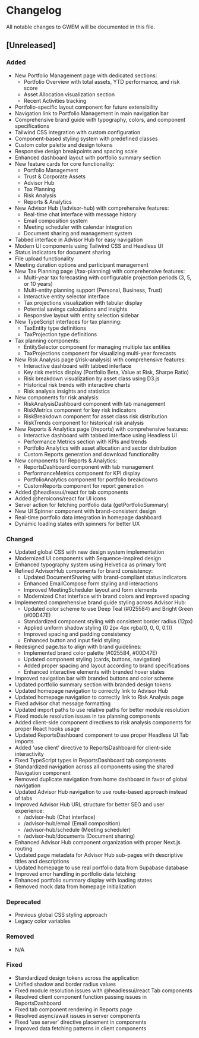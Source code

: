 # Changelog

All notable changes to GWEM will be documented in this file.

## [Unreleased]

### Added
- New Portfolio Management page with dedicated sections:
  - Portfolio Overview with total assets, YTD performance, and risk score
  - Asset Allocation visualization section
  - Recent Activities tracking
- Portfolio-specific layout component for future extensibility
- Navigation link to Portfolio Management in main navigation bar
- Comprehensive brand guide with typography, colors, and component specifications
- Tailwind CSS integration with custom configuration
- Component-based styling system with predefined classes
- Custom color palette and design tokens
- Responsive design breakpoints and spacing scale
- Enhanced dashboard layout with portfolio summary section
- New feature cards for core functionality:
  - Portfolio Management
  - Trust & Corporate Assets
  - Advisor Hub
  - Tax Planning
  - Risk Analysis
  - Reports & Analytics
- New Advisor Hub (/advisor-hub) with comprehensive features:
  - Real-time chat interface with message history
  - Email composition system
  - Meeting scheduler with calendar integration
  - Document sharing and management system
- Tabbed interface in Advisor Hub for easy navigation
- Modern UI components using Tailwind CSS and Headless UI
- Status indicators for document sharing
- File upload functionality
- Meeting duration options and participant management
- New Tax Planning page (/tax-planning) with comprehensive features:
  - Multi-year tax forecasting with configurable projection periods (3, 5, or 10 years)
  - Multi-entity planning support (Personal, Business, Trust)
  - Interactive entity selector interface
  - Tax projections visualization with tabular display
  - Potential savings calculations and insights
  - Responsive layout with entity selection sidebar
- New TypeScript interfaces for tax planning:
  - TaxEntity type definitions
  - TaxProjection type definitions
- Tax planning components:
  - EntitySelector component for managing multiple tax entities
  - TaxProjections component for visualizing multi-year forecasts
- New Risk Analysis page (/risk-analysis) with comprehensive features:
  - Interactive dashboard with tabbed interface
  - Key risk metrics display (Portfolio Beta, Value at Risk, Sharpe Ratio)
  - Risk breakdown visualization by asset class using D3.js
  - Historical risk trends with interactive charts
  - Risk analysis insights and statistics
- New components for risk analysis:
  - RiskAnalysisDashboard component with tab management
  - RiskMetrics component for key risk indicators
  - RiskBreakdown component for asset class risk distribution
  - RiskTrends component for historical risk analysis
- New Reports & Analytics page (/reports) with comprehensive features:
  - Interactive dashboard with tabbed interface using Headless UI
  - Performance Metrics section with KPIs and trends
  - Portfolio Analytics with asset allocation and sector distribution
  - Custom Reports generation and download functionality
- New components for Reports & Analytics:
  - ReportsDashboard component with tab management
  - PerformanceMetrics component for KPI display
  - PortfolioAnalytics component for portfolio breakdowns
  - CustomReports component for report generation
- Added @headlessui/react for tab components
- Added @heroicons/react for UI icons
- Server action for fetching portfolio data (getPortfolioSummary)
- New UI Spinner component with brand-consistent design
- Real-time portfolio data integration in homepage dashboard
- Dynamic loading states with spinners for better UX

### Changed
- Updated global CSS with new design system implementation
- Modernized UI components with Sequence-inspired design
- Enhanced typography system using Helvetica as primary font
- Refined AdvisorHub components for brand consistency:
  - Updated DocumentSharing with brand-compliant status indicators
  - Enhanced EmailCompose form styling and interactions
  - Improved MeetingScheduler layout and form elements
  - Modernized Chat interface with brand colors and improved spacing
- Implemented comprehensive brand guide styling across Advisor Hub:
  - Updated color scheme to use Deep Teal (#025584) and Bright Green (#00D47E)
  - Standardized component styling with consistent border radius (12px)
  - Applied uniform shadow styling (0 2px 4px rgba(0, 0, 0, 0.1))
  - Improved spacing and padding consistency
  - Enhanced button and input field styling
- Redesigned page.tsx to align with brand guidelines:
  - Implemented brand color palette (#025584, #00D47E)
  - Updated component styling (cards, buttons, navigation)
  - Added proper spacing and layout according to brand specifications
  - Enhanced interactive elements with branded hover states
- Improved navigation bar with branded buttons and color scheme
- Updated portfolio summary section with branded design tokens
- Updated homepage navigation to correctly link to Advisor Hub
- Updated homepage navigation to correctly link to Risk Analysis page
- Fixed advisor chat message formatting
- Updated import paths to use relative paths for better module resolution
- Fixed module resolution issues in tax planning components
- Added client-side component directives to risk analysis components for proper React hooks usage
- Updated ReportsDashboard component to use proper Headless UI Tab imports
- Added 'use client' directive to ReportsDashboard for client-side interactivity
- Fixed TypeScript types in ReportsDashboard tab components
- Standardized navigation across all components using the shared Navigation component
- Removed duplicate navigation from home dashboard in favor of global navigation
- Updated Advisor Hub navigation to use route-based approach instead of tabs
- Improved Advisor Hub URL structure for better SEO and user experience:
  - /advisor-hub (Chat interface)
  - /advisor-hub/email (Email composition)
  - /advisor-hub/schedule (Meeting scheduler)
  - /advisor-hub/documents (Document sharing)
- Enhanced Advisor Hub component organization with proper Next.js routing
- Updated page metadata for Advisor Hub sub-pages with descriptive titles and descriptions
- Updated homepage to use real portfolio data from Supabase database
- Improved error handling in portfolio data fetching
- Enhanced portfolio summary display with loading states
- Removed mock data from homepage initialization

### Deprecated
- Previous global CSS styling approach
- Legacy color variables

### Removed
- N/A

### Fixed
- Standardized design tokens across the application
- Unified shadow and border radius values
- Fixed module resolution issues with @headlessui/react Tab components
- Resolved client component function passing issues in ReportsDashboard
- Fixed tab component rendering in Reports page
- Resolved async/await issues in server components
- Fixed 'use server' directive placement in components
- Improved data fetching patterns in client components
